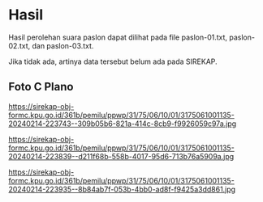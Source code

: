 # Hasil

Hasil perolehan suara paslon dapat dilihat pada file paslon-01.txt, paslon-02.txt, dan paslon-03.txt.

Jika tidak ada, artinya data tersebut belum ada pada SIREKAP.

## Foto C Plano

https://sirekap-obj-formc.kpu.go.id/361b/pemilu/ppwp/31/75/06/10/01/3175061001135-20240214-223743--309b05b6-821a-414c-8cb9-f9926059c97a.jpg

https://sirekap-obj-formc.kpu.go.id/361b/pemilu/ppwp/31/75/06/10/01/3175061001135-20240214-223839--d211f68b-558b-4017-95d6-713b76a5909a.jpg

https://sirekap-obj-formc.kpu.go.id/361b/pemilu/ppwp/31/75/06/10/01/3175061001135-20240214-223935--8b84ab7f-053b-4bb0-ad8f-f9425a3dd861.jpg
